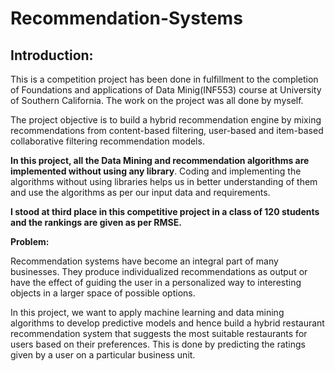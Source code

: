 # **Recommendation-Systems**

## **Introduction:**
This is a competition project has been done in fulfillment to the completion of Foundations and applications of Data Minig(INF553) course at University of Southern California. The work on the project was all done by myself.

The project objective is to build a hybrid recommendation engine by mixing recommendations from content-based filtering, user-based and item-based collaborative filtering recommendation models.

**In this project, all the Data Mining and recommendation algorithms are implemented without using any library**. Coding and implementing the algorithms without using libraries helps us in better understanding of them and use the algorithms as per our input data and requirements.

**I stood at third place in this competitive project in a class of 120 students and the rankings are given as per RMSE.** 

**Problem:**

Recommendation systems have become an integral part of many businesses. They produce individualized recommendations as output or have the effect of guiding the user in a personalized way to interesting objects in a larger space of possible options.

In this project, we want to apply machine learning and data mining algorithms to develop predictive models and hence build a hybrid restaurant recommendation system that suggests the most suitable restaurants for users based on their preferences. This is done by predicting the ratings given by a user on a particular business unit.



